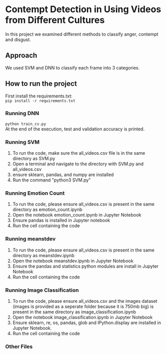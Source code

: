 # Contempt Detection in Using Videos from Different Cultures
In this project we examined different methods to classify anger, contempt and disgust.

## Approach
We used SVM and DNN to classify each frame into 3 categories.

## How to run the project
First install the requirements.txt:  
```pip install -r requirements.txt```

### Running DNN
```python train_cv.py```  
At the end of the execution, test and validation accuracy is printed.

### Running SVM
1. To run the code, make sure the all_videos.csv file is in the same directory as SVM.py
2. Open a terminal and navigate to the directory with SVM.py and all_videos.csv
3. ensure sklearn, pandas, and numpy are installed
4. Run the command "python3 SVM.py"

### Running Emotion Count
1. To run the code, please ensure all_videos.csv is present in the same directory as emotion_count.ipynb
2. Open the notebook emotion_count.ipynb in Jupyter Notebook
3. Ensure pandas is installed in Jupyter notebook 
4. Run the cell containing the code

### Running meanstdev
1. To run the code, please ensure all_videos.csv is present in the same directory as meanstdev.ipynb
2. Open the notebook meanstdev.ipynb in Jupyter Notebook
3. Ensure the pandas and statistics python modules are install in Jupyter Notebook
4. Run the cell containing the code

### Running Image Classification
1. To run the code, please ensure all_videos.csv and the images dataset (images is provided as a seperate folder because it is 750mb big) is present in the same directory as image_classification.ipynb
2. Open the notebook image_classification.ipynb in Jupyter Notebook
3. Ensure sklearn, re, os, pandas, glob and IPython.display are installed in Jupyter Notebook.
4. Run the cell containing the code

 
### Other Files
